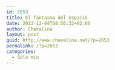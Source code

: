 ```yaml
---
id: 2653
title: El fantasma del espacio
date: 2013-12-04T08:56:32+02:00
author: Chavalina
layout: post
guid: http://www.chavalina.net/?p=2653
permalink: /?p=2653
categories:
  - Sólo mío
---
```

